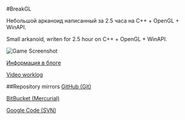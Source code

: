 #BreakGL

Небольшой арканоид написанный за 2.5 часа на C++ + OpenGL + WinAPI. 

Small arkanoid, writen for 2.5 hour on C++ + OpenGL + WinAPI.

![Game Screenshot](http://img849.imageshack.us/img849/4469/braekglscreen.png)

[Информация в блоге](http://blog.mightmortal.ru/2012/04/2.html)

[Video worklog](http://www.youtube.com/watch?v=gOVsHcm9crg)

##Repository mirrors
[GitHub (Git)](https://github.com/MightMortal/breakgl)

[BitBucket (Mercurial)](https://bitbucket.org/MightMortal/breakgl)

[Google Code (SVN)](https://code.google.com/p/breakgl/)